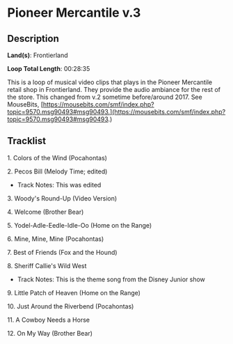 # Pioneer Mercantile v.3

## Description

**Land(s)**: Frontierland

**Loop Total Length**: 00:28:35

This is a loop of musical video clips that plays in the Pioneer Mercantile retail shop in Frontierland. They provide the audio ambiance for the rest of the store. This changed from v.2 sometime before/around 2017. See MouseBits, [https://mousebits.com/smf/index.php?topic=9570.msg90493#msg90493.](https://mousebits.com/smf/index.php?topic=9570.msg90493#msg90493.)

## Tracklist

1\. Colors of the Wind (Pocahontas)



2\. Pecos Bill (Melody Time; edited)

- Track Notes: This was edited

3\. Woody's Round-Up (Video Version)



4\. Welcome (Brother Bear)



5\. Yodel-Adle-Eedle-Idle-Oo (Home on the Range)



6\. Mine, Mine, Mine (Pocahontas)



7\. Best of Friends (Fox and the Hound)



8\. Sheriff Callie's Wild West

- Track Notes: This is the theme song from the Disney Junior show

9\. Little Patch of Heaven (Home on the Range)



10\. Just Around the Riverbend (Pocahontas)



11\. A Cowboy Needs a Horse



12\. On My Way (Brother Bear)


